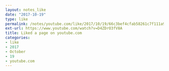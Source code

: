 ```yaml
---
layout: notes_like
date: "2017-10-19"
type: like
permalink: /notes/youtube.com/like/2017/10/19/66c3bef4cfab58261c7f111a92a5e9c22a6e61a4.html
ext-url: https://www.youtube.com/watch?v=D4ZDrO3fV8A
title: Liked a page on youtube.com
categories:
- like
- 2017
- October
- 19
- youtube.com
---
```

